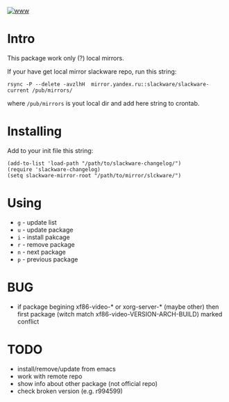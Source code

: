 [![www](http://img11.imageshack.us/img11/4056/slackwareel.th.png)](http://img11.imageshack.us/img11/4056/slackwareel.png)

# Intro

 This package work only (?) local mirrors.

If your have get local mirror slackware repo, run this string:

    rsync -P --delete -avzlhH  mirror.yandex.ru::slackware/slackware-current /pub/mirrors/

where `/pub/mirrors` is yout local dir and add here string to crontab.


# Installing

Add to your init file this string:

    (add-to-list 'load-path "/path/to/slackware-changelog/")
    (require 'slackware-changelog)
    (setq slackware-mirror-root "/path/to/mirror/slckware/")

# Using

- `g` - update list
- `u` - update package
- `i` - install pakcage
- `r` - remove package
- `n` - next package
- `p` - previous package

# BUG

- if package begining xf86-video-* or xorg-server-* (maybe other)
  then first package (witch match xf86-video-VERSION-ARCH-BUILD)
  marked conflict

# TODO

- install/remove/update from emacs
- work with remote repo
- show info about other package (not official repo)
- check broken version (e.g. r994599)
